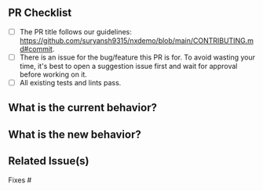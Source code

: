 <!--
We, the rest of the NativeScript community, thank you for your
contribution! 
To help the rest of the community review your change, please follow the instructions in the template.
-->

<!-- PULL REQUEST TEMPLATE -->
<!-- (Update "[ ]" to "[x]" to check a box) -->

## PR Checklist

- [ ] The PR title follows our guidelines: https://github.com/suryansh9315/nxdemo/blob/main/CONTRIBUTING.md#commit.
- [ ] There is an issue for the bug/feature this PR is for. To avoid wasting your time, it's best to open a suggestion issue first and wait for approval before working on it.
- [ ] All existing tests and lints pass.

## What is the current behavior?
<!-- Please describe the current behavior that you are modifying, or link to a relevant issue. -->

## What is the new behavior?
<!-- Describe the changes. -->

## Related Issue(s)
<!-- Please link the issue being fixed so it gets closed when this is merged. -->

Fixes #

<!-- If this PR contains a breaking change, please describe the impact and migration path for existing applications below. -->

<!-- 
BREAKING CHANGES:


[Describe the impact of the changes here.]

Migration steps:
[Provide a migration path for existing applications.]
-->

